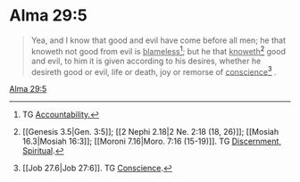 # Alma 29:5

> Yea, and I know that good and evil have come before all men; he that knoweth not good from evil is <u>blameless</u>[^a]; but he that <u>knoweth</u>[^b] good and evil, to him it is given according to his desires, whether he desireth good or evil, life or death, joy or remorse of <u>conscience</u>[^c] .

[Alma 29:5](https://www.churchofjesuschrist.org/study/scriptures/bofm/alma/29?lang=eng&id=p5#p5)


[^a]: TG [Accountability.](https://www.churchofjesuschrist.org/study/scriptures/tg/accountability?lang=eng)
[^b]: [[Genesis 3.5|Gen. 3:5]]; [[2 Nephi 2.18|2 Ne. 2:18 (18, 26)]]; [[Mosiah 16.3|Mosiah 16:3]]; [[Moroni 7.16|Moro. 7:16 (15-19)]]. TG [Discernment, Spiritual](https://www.churchofjesuschrist.org/study/scriptures/tg/discernment-spiritual?lang=eng).
[^c]: [[Job 27.6|Job 27:6]]. TG [Conscience](https://www.churchofjesuschrist.org/study/scriptures/tg/conscience?lang=eng).
